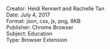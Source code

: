 Creator: Heidi Rennert and Rachelle Tan <br>
Date: July 4, 2017 <br>
Format: json, css, js, png, 8KB <br>
Publisher: Chrome Browser <br>
Subject: Education <br>
Type: Browser Extension

